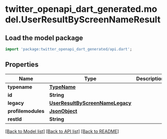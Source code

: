 # twitter_openapi_dart_generated.model.UserResultByScreenNameResult

## Load the model package
```dart
import 'package:twitter_openapi_dart_generated/api.dart';
```

## Properties
Name | Type | Description | Notes
------------ | ------------- | ------------- | -------------
**typename** | [**TypeName**](TypeName.md) |  | 
**id** | **String** |  | 
**legacy** | [**UserResultByScreenNameLegacy**](UserResultByScreenNameLegacy.md) |  | 
**profilemodules** | [**JsonObject**](.md) |  | 
**restId** | **String** |  | 

[[Back to Model list]](../README.md#documentation-for-models) [[Back to API list]](../README.md#documentation-for-api-endpoints) [[Back to README]](../README.md)


